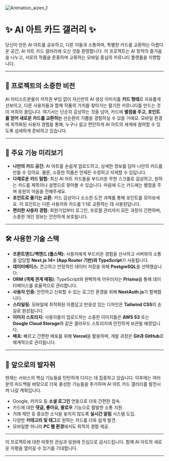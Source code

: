 ![Animation_aizen_1](https://github.com/user-attachments/assets/c7605a9b-cd4a-4bf8-8931-da6a09744085)

# ✨ AI 아트 카드 갤러리 ✨

당신이 만든 AI 아트를 공유하고, 다른 이들과 소통하며, 특별한 카드를 교환하는 아름다운 공간, AI 아트 카드 갤러리에 오신 것을 환영합니다. 이 프로젝트는 AI 창작의 즐거움을 나누고, 서로의 작품을 존중하며 교류하는 모바일 중심의 커뮤니티 플랫폼을 지향합니다.

---

## 🌸 프로젝트의 소중한 비전

AI 아티스트분들이 저작권 부담 없이 자신만의 AI 생성 이미지를 **카드 형태**로 자유롭게 선보이고, 다른 사용자들과 함께 작품의 가치를 찾아가는 활기찬 커뮤니티를 만드는 것이 저희의 꿈입니다. 여기서는 단순히 감상하는 것을 넘어, 카드에 **별점을 주고, 포인트를 얻어 새로운 카드를 교환하는** 선순환의 기쁨을 경험하실 수 있을 거예요. 모바일 환경에 최적화된 사용자 경험을 통해, 누구나 쉽고 편안하게 AI 아트의 세계에 참여할 수 있도록 섬세하게 준비하고 있습니다.

---

## 💖 주요 기능 미리보기

* **나만의 카드 공간:** AI 아트를 손쉽게 업로드하고, 상세한 정보를 담아 나만의 카드를 만들 수 있어요. 물론, 소중한 작품은 언제든 수정하고 삭제할 수 있답니다.
* **다채로운 카드 탐험:** 최신 AI 아트 카드들을 부드러운 무한 스크롤로 감상하고, 원하는 카드를 제목이나 설명으로 찾아볼 수 있습니다. 마음에 드는 카드에는 별점을 주며 응원의 마음을 전해주세요.
* **포인트로 즐기는 교환:** 카드 감상이나 소소한 도전 과제를 통해 포인트를 모아보세요. 이 포인트는 다른 사용자와 카드를 1:1로 교환하는 데 사용된답니다.
* **편리한 사용자 경험:** 회원가입부터 로그인, 프로필 관리까지 모든 과정이 간편하며, 소중한 개인 정보는 안전하게 보호됩니다.

---

## 🛠️ 사용한 기술 스택

* **프론트엔드/백엔드 (풀스택):** 사용자에게 부드러운 경험을 선사하고 서버와의 소통을 담당할 **Next.js 14+ (App Router 기반)와 TypeScript**가 사용됩니다.
* **데이터베이스:** 견고하고 안정적인 데이터 저장을 위해 **PostgreSQL**을 선택했습니다.
* **ORM (객체 관계 매핑):** TypeScript와 완벽하게 어우러지는 **Prisma**를 통해 데이터베이스를 효율적으로 관리합니다.
* **사용자 인증:** 안전하고 신뢰할 수 있는 로그인 환경을 위해 **NextAuth.js**가 함께합니다.
* **스타일링:** 모바일에 최적화된 아름답고 반응성 있는 디자인은 **Tailwind CSS**의 손길로 완성됩니다.
* **이미지 스토리지:** 사용자들이 업로드하는 소중한 이미지들은 **AWS S3** 또는 **Google Cloud Storage**와 같은 클라우드 스토리지에 안전하게 보관될 예정입니다.
* **배포:** 빠르고 간편한 배포를 위해 **Vercel**을 활용하며, 개발 과정은 **Git과 GitHub**로 체계적으로 관리됩니다.

---

## 🌟 앞으로의 발자취

현재는 서비스의 핵심 기능들을 탄탄하게 다지는 데 집중하고 있습니다. 이후에는 여러분의 피드백을 바탕으로 더욱 풍성한 기능들을 추가하며 AI 아트 카드 갤러리를 발전시켜 나갈 계획입니다.

* Google, 카카오 등 **소셜 로그인** 연동으로 더욱 간편한 접속.
* 카드에 대한 **댓글, 좋아요, 팔로우** 기능으로 활발한 소통 지원.
* 거래 제안 등 중요한 소식을 놓치지 않도록 **실시간 알림** 시스템 도입.
* 다양한 **카테고리 및 태그**로 원하는 카드를 더욱 쉽게 발견.
* 모바일뿐 아니라 **PC 웹 환경**에서도 최적의 경험 제공.

---

이 프로젝트에 대한 따뜻한 관심과 응원에 진심으로 감사드립니다. 함께 AI 아트의 새로운 지평을 열어갈 수 있기를 기대합니다.

---

